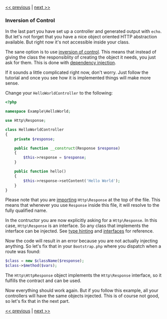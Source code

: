 [<< previous](6-dispatching-to-a-class.md) | [next >>](8-dependency-injector.md)

### Inversion of Control

In the last part you have set up a controller and generated output with `echo`. But let's not forget that you have a nice object oriented HTTP abstraction available. But right now it's not accessible inside your class.

The sane option is to use [inversion of control](http://en.wikipedia.org/wiki/Inversion_of_control). This means that instead of giving the class the responsiblity of creating the object it needs, you just ask for them. This is done with [dependency injection](http://en.wikipedia.org/wiki/Dependency_injection).

If it sounds a little complicated right now, don't worry. Just follow the tutorial and once you see how it is implemented things will make more sense.

Change your `HelloWorldController` to the following:

```php
<?php

namespace Example\HelloWorld;

use Http\Response;

class HelloWorldController
{
    private $response;

    public function __construct(Response $response)
    {
        $this->response = $response;
    }

    public function hello()
    {
        $this->response->setContent('Hello World');
    }
}
```

Please note that you are [importing](http://php.net/manual/en/language.namespaces.importing.php) `Http\Response` at the top of the file. This means that whenever you use `Response` inside this file, it will resolve to the fully qualified name.

In the contructor you are now explicitly asking for a `Http\Response`. In this case, `Http\Response` is an interface. So any class that implements the interface can be injected. See [type hinting](http://php.net/manual/en/language.oop5.typehinting.php) and [interfaces](http://php.net/manual/en/language.oop5.interfaces.php) for reference.

Now the code will result in an error because you are not actually injecting anything. So let's fix that in your `Bootstrap.php` where you dispatch when a route was found:

```php
$class = new $className($response);
$class->$method($vars);
```

The `Http\HttpResponse` object implements the `Http\Response` interface, so it fulfills the contract and can be used.

Now everything should work again. But if you follow this example, all your controllers will have the same objects injected. This is of course not good, so let's fix that in the next part.

[<< previous](6-dispatching-to-a-class.md) | [next >>](8-dependency-injector.md)